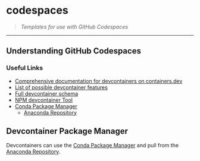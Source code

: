# codespaces

> *Templates for use with GitHub Codespaces*

---

## Understanding GitHub Codespaces

### Useful Links

- [Comprehensive documentation for devcontainers on containers.dev](https://containers.dev/)
- [List of possible devcontainer features](https://containers.dev/features)
- [Full devcontainer schema](https://containers.dev/implementors/json_schema/)
- [NPM devcontainer Tool](https://containers.dev/implementors/json_schema/)
- [Conda Package Manager](https://docs.conda.io/projects/conda/en/latest/index.html)
  - [Anaconda Repository](https://repo.anaconda.com/)

## Devcontainer Package Manager

Devcontainers can use the [Conda Package Manager](https://docs.conda.io/projects/conda/en/latest/index.html) and pull from the [Anaconda Repository](https://repo.anaconda.com/).
